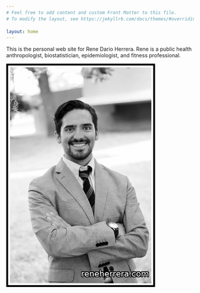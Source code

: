 ```yaml
---
# Feel free to add content and custom Front Matter to this file.
# To modify the layout, see https://jekyllrb.com/docs/themes/#overriding-theme-defaults

layout: home
---
```


This is the personal web site for Rene Dario Herrera. Rene is a public health anthropologist, biostatistician, epidemiologist, and fitness professional.

![Image for Rene Dario Herrera from 2015](images/rene-herrera.png)
